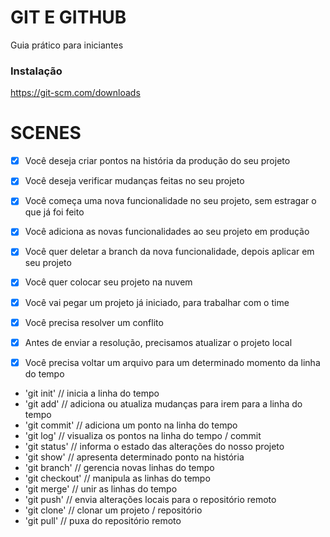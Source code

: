 # GIT E GITHUB

Guia prático para iniciantes

### Instalação

https://git-scm.com/downloads

# SCENES

- [x] Você deseja criar pontos na história da produção do seu projeto
- [x] Você deseja verificar mudanças feitas no seu projeto

- [x] Você começa uma nova funcionalidade no seu projeto, sem estragar o que já foi feito
- [x] Você adiciona as novas funcionalidades ao seu projeto em produção
- [x] Você quer deletar a branch da nova funcionalidade, depois aplicar em seu projeto

- [x] Você quer colocar seu projeto na nuvem

- [x] Você vai pegar um projeto já iniciado, para trabalhar com o time
- [x] Você precisa resolver um conflito
- [x] Antes de enviar a resolução, precisamos atualizar o projeto local

- [x] Você precisa voltar um arquivo para um determinado momento da linha do tempo

* 'git init' // inicia a linha do tempo
* 'git add' // adiciona ou atualiza mudanças para irem para a linha do tempo
* 'git commit' // adiciona um ponto na linha do tempo
* 'git log' // visualiza os pontos na linha do tempo / commit
* 'git status' // informa o estado das alterações do nosso projeto
* 'git show' // apresenta determinado ponto na história
* 'git branch' // gerencia novas linhas do tempo
* 'git checkout' // manipula as linhas do tempo
* 'git merge' // unir as linhas do tempo
* 'git push' // envia alterações locais para o repositório remoto
* 'git clone' // clonar um projeto / repositório
* 'git pull' // puxa do repositório remoto
 